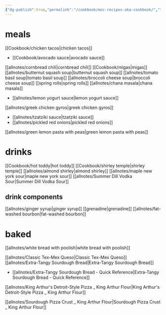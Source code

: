 ```yaml
---
{"dg-publish":true,"permalink":"/cookbook/moc-recipes-aka-cookbook/","title":"Home","tags":["gardenEntry"]}
---
```




# meals
[[Cookbook/chicken tacos\|chicken tacos]]
 - [[Cookbook/avocado sauce\|avocado sauce]]

[[allnotes/cornbread chili\|cornbread chili]]
[[Cookbook/migas\|migas]]
[[allnotes/butternut squash soup\|butternut squash soup]]
[[allnotes/tomato basil soup\|tomato basil soup]]
[[allnotes/broccoli cheese soup\|broccoli cheese soup]]
[[spring rolls\|spring rolls]]
[[allnotes/chana masala\|chana masala]]
 - [[allnotes/lemon yogurt sauce\|lemon yogurt sauce]]

[[allnotes/greek chicken gyros\|greek chicken gyros]]
 - [[allnotes/tzatziki sauce\|tzatziki sauce]]
 - [[allnotes/pickled red onions\|pickled red onions]]

[[allnotes/green lemon pasta with peas\|green lemon pasta with peas]]




# drinks
[[Cookbook/hot toddy\|hot toddy]]
[[Cookbook/shirley temple\|shirley temple]]
[[allnotes/almond shirley\|almond shirley]]
[[allnotes/maple new york sour\|maple new york sour]]
[[allnotes/Summer Dill Vodka Sour\|Summer Dill Vodka Sour]]

## drink components
[[allnotes/ginger syrup\|ginger syrup]]
[[grenadine\|grenadine]]
[[allnotes/fat-washed bourbon\|fat-washed bourbon]]







# baked

[[allnotes/white bread with poolish\|white bread with poolish]]



[[allnotes/Classic Tex-Mex Queso\|Classic Tex-Mex Queso]]
[[allnotes/Extra-Tangy Sourdough Bread\|Extra-Tangy Sourdough Bread]]
 - [[allnotes/Extra-Tangy Sourdough Bread - Quick Reference\|Extra-Tangy Sourdough Bread - Quick Reference]]
 
 [[allnotes/King Arthur's Detroit-Style Pizza _ King Arthur Flour\|King Arthur's Detroit-Style Pizza _ King Arthur Flour]]
 
 [[allnotes/Sourdough Pizza Crust _ King Arthur Flour\|Sourdough Pizza Crust _ King Arthur Flour]]


 
 